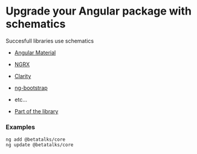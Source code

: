 # Upgrade your Angular package with schematics

Succesfull libraries use schematics
- [Angular Material](https://material.angular.io/guide/schematics)
- [NGRX](https://ngrx.io/guide/schematics)
- [Clarity](https://clarity.design/get-started/updating/angular/)
- [ng-bootstrap](https://ng-bootstrap.github.io/#/getting-started)
- etc...

- [Part of the library](https://angular.io/guide/schematics-for-libraries)

### Examples
```
ng add @betatalks/core
ng update @betatalks/core     
```
